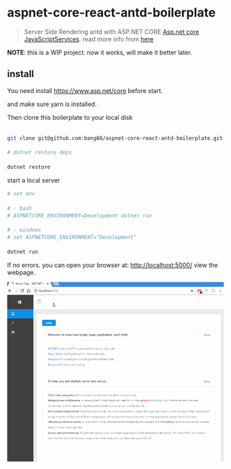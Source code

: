 # aspnet-core-react-antd-boilerplate
> Server Side Rendering antd with ASP.NET CORE [Asp.net core JavaScriptServices](https://github.com/aspnet/JavaScriptServices). read more info from [here](https://github.com/aspnet/JavaScriptServices/tree/dev/src/Microsoft.AspNetCore.SpaServices#server-side-prerendering) 

**NOTE**: this is a WIP project. now it works, will make it better later.

## install

You need install <https://www.asp.net/core> before start.

and make sure yarn is installed.
 

Then clone this boilerplate to your local disk

```sh

git clone git@github.com:bang88/aspnet-core-react-antd-boilerplate.git

# dotnet restore deps

dotnet restore

```

start a local server

```sh
# set env

# - bash
# ASPNETCORE_ENVIRONMENT=Development dotnet run 

# - windows
# set ASPNETCORE_ENVIRONMENT="Development"

dotnet run

```

If no errors. you can open your browser at: <http://localhost:5000/> view the webpage.

![screenshot](preview.gif)